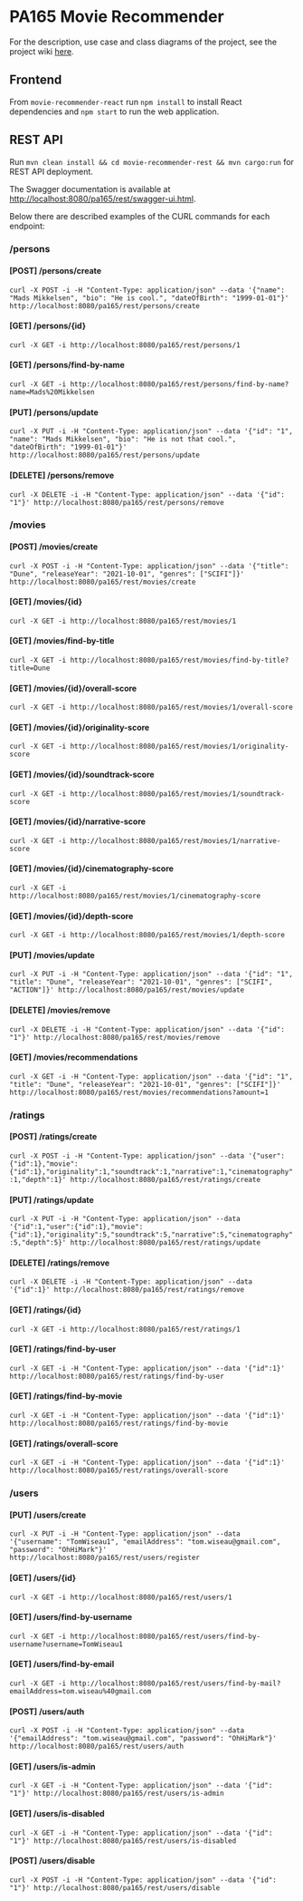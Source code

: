 # PA165 Movie Recommender
For the description, use case and class diagrams of the project, see the project wiki [here](https://github.com/Tjev/pa165_movie_recommender/wiki).

## Frontend
From `movie-recommender-react` run `npm install` to install React dependencies and `npm start` to run the web application.

## REST API

Run `mvn clean install && cd movie-recommender-rest && mvn cargo:run` for REST API deployment.

The Swagger documentation is available at [http://localhost:8080/pa165/rest/swagger-ui.html](http://localhost:8080/pa165/rest/swagger-ui.html).

Below there are described examples of the CURL commands for each endpoint:

### /persons

#### [POST] /persons/create
`curl -X POST -i -H "Content-Type: application/json" --data '{"name": "Mads Mikkelsen", "bio": "He is cool.", "dateOfBirth": "1999-01-01"}' http://localhost:8080/pa165/rest/persons/create`

#### [GET] /persons/{id}
`curl -X GET -i http://localhost:8080/pa165/rest/persons/1`

#### [GET] /persons/find-by-name
`curl -X GET -i http://localhost:8080/pa165/rest/persons/find-by-name?name=Mads%20Mikkelsen`
  
#### [PUT] /persons/update
`curl -X PUT -i -H "Content-Type: application/json" --data '{"id": "1", "name": "Mads Mikkelsen", "bio": "He is not that cool.", "dateOfBirth": "1999-01-01"}' http://localhost:8080/pa165/rest/persons/update`

#### [DELETE] /persons/remove
`curl -X DELETE -i -H "Content-Type: application/json" --data '{"id": "1"}' http://localhost:8080/pa165/rest/persons/remove`

### /movies

#### [POST] /movies/create
`curl -X POST -i -H "Content-Type: application/json" --data '{"title": "Dune", "releaseYear": "2021-10-01", "genres": ["SCIFI"]}' http://localhost:8080/pa165/rest/movies/create`

#### [GET] /movies/{id}
`curl -X GET -i http://localhost:8080/pa165/rest/movies/1`

#### [GET] /movies/find-by-title
`curl -X GET -i http://localhost:8080/pa165/rest/movies/find-by-title?title=Dune`

#### [GET] /movies/{id}/overall-score
`curl -X GET -i http://localhost:8080/pa165/rest/movies/1/overall-score`

#### [GET] /movies/{id}/originality-score
`curl -X GET -i http://localhost:8080/pa165/rest/movies/1/originality-score`

#### [GET] /movies/{id}/soundtrack-score
`curl -X GET -i http://localhost:8080/pa165/rest/movies/1/soundtrack-score`

#### [GET] /movies/{id}/narrative-score
`curl -X GET -i http://localhost:8080/pa165/rest/movies/1/narrative-score`

#### [GET] /movies/{id}/cinematography-score
`curl -X GET -i http://localhost:8080/pa165/rest/movies/1/cinematography-score`

#### [GET] /movies/{id}/depth-score
`curl -X GET -i http://localhost:8080/pa165/rest/movies/1/depth-score`

#### [PUT] /movies/update
`curl -X PUT -i -H "Content-Type: application/json" --data '{"id": "1", "title": "Dune", "releaseYear": "2021-10-01", "genres": ["SCIFI", "ACTION"]}' http://localhost:8080/pa165/rest/movies/update`

#### [DELETE] /movies/remove
`curl -X DELETE -i -H "Content-Type: application/json" --data '{"id": "1"}' http://localhost:8080/pa165/rest/movies/remove`

#### [GET] /movies/recommendations
`curl -X GET -i -H "Content-Type: application/json" --data '{"id": "1", "title": "Dune", "releaseYear": "2021-10-01", "genres": ["SCIFI"]}' http://localhost:8080/pa165/rest/movies/recommendations?amount=1`

### /ratings

#### [POST] /ratings/create
`curl -X POST -i -H "Content-Type: application/json" --data '{"user":{"id":1},"movie":{"id":1},"originality":1,"soundtrack":1,"narrative":1,"cinematography":1,"depth":1}' http://localhost:8080/pa165/rest/ratings/create`

#### [PUT] /ratings/update
`curl -X PUT -i -H "Content-Type: application/json" --data '{"id":1,"user":{"id":1},"movie":{"id":1},"originality":5,"soundtrack":5,"narrative":5,"cinematography":5,"depth":5}' http://localhost:8080/pa165/rest/ratings/update`

#### [DELETE] /ratings/remove
`curl -X DELETE -i -H "Content-Type: application/json" --data '{"id":1}' http://localhost:8080/pa165/rest/ratings/remove`

#### [GET] /ratings/{id}
`curl -X GET -i http://localhost:8080/pa165/rest/ratings/1`

#### [GET] /ratings/find-by-user
`curl -X GET -i -H "Content-Type: application/json" --data '{"id":1}' http://localhost:8080/pa165/rest/ratings/find-by-user`

#### [GET] /ratings/find-by-movie
`curl -X GET -i -H "Content-Type: application/json" --data '{"id":1}' http://localhost:8080/pa165/rest/ratings/find-by-movie`

#### [GET] /ratings/overall-score
`curl -X GET -i -H "Content-Type: application/json" --data '{"id":1}' http://localhost:8080/pa165/rest/ratings/overall-score`

### /users

#### [PUT] /users/create
`curl -X PUT -i -H "Content-Type: application/json" --data '{"username": "TomWiseau1", "emailAddress": "tom.wiseau@gmail.com", "password": "OhHiMark"}' http://localhost:8080/pa165/rest/users/register`

#### [GET] /users/{id}
`curl -X GET -i http://localhost:8080/pa165/rest/users/1`
  
#### [GET] /users/find-by-username
`curl -X GET -i http://localhost:8080/pa165/rest/users/find-by-username?username=TomWiseau1`
  
#### [GET] /users/find-by-email
`curl -X GET -i http://localhost:8080/pa165/rest/users/find-by-mail?emailAddress=tom.wiseau%40gmail.com`
  
#### [POST] /users/auth
`curl -X POST -i -H "Content-Type: application/json" --data '{"emailAddress": "tom.wiseau@gmail.com", "password": "OhHiMark"}' http://localhost:8080/pa165/rest/users/auth`

#### [GET] /users/is-admin
`curl -X GET -i -H "Content-Type: application/json" --data '{"id": "1"}' http://localhost:8080/pa165/rest/users/is-admin`

#### [GET] /users/is-disabled
`curl -X GET -i -H "Content-Type: application/json" --data '{"id": "1"}' http://localhost:8080/pa165/rest/users/is-disabled`

#### [POST] /users/disable
`curl -X POST -i -H "Content-Type: application/json" --data '{"id": "1"}' http://localhost:8080/pa165/rest/users/disable`